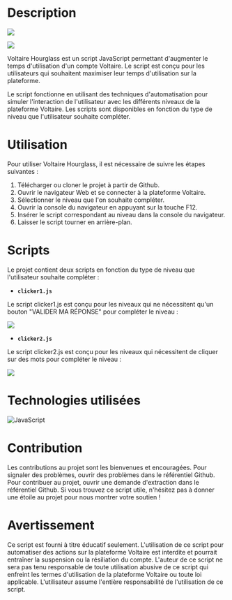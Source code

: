 # Description

![](https://iili.io/HXpyvte.gif)

![](https://iili.io/HhHCNRe.png)

Voltaire Hourglass est un script JavaScript permettant d'augmenter le temps d'utilisation d'un compte Voltaire. Le script est conçu pour les utilisateurs qui souhaitent maximiser leur temps d'utilisation sur la plateforme.

Le script fonctionne en utilisant des techniques d'automatisation pour simuler l'interaction de l'utilisateur avec les différents niveaux de la plateforme Voltaire. Les scripts sont disponibles en fonction du type de niveau que l'utilisateur souhaite compléter.

# Utilisation

Pour utiliser Voltaire Hourglass, il est nécessaire de suivre les étapes suivantes :

1. Télécharger ou cloner le projet à partir de Github.
2. Ouvrir le navigateur Web et se connecter à la plateforme Voltaire.
3. Sélectionner le niveau que l'on souhaite compléter.
4. Ouvrir la console du navigateur en appuyant sur la touche F12.
5. Insérer le script correspondant au niveau dans la console du navigateur.
6. Laisser le script tourner en arrière-plan.

# Scripts

Le projet contient deux scripts en fonction du type de niveau que l'utilisateur souhaite compléter :

- **`clicker1.js`**

Le script clicker1.js est conçu pour les niveaux qui ne nécessitent qu'un bouton "VALIDER MA RÉPONSE" pour compléter le niveau :

![](https://iili.io/HXy5yj1.png)

- **`clicker2.js`**

Le script clicker2.js est conçu pour les niveaux qui nécessitent de cliquer sur des mots pour compléter le niveau :

![](https://iili.io/HXy1EMP.png)

# Technologies utilisées

![JavaScript](https://img.shields.io/badge/javascript-%23323330.svg?style=for-the-badge&logo=javascript&logoColor=%23F7DF1E)

# Contribution

Les contributions au projet sont les bienvenues et encouragées. Pour signaler des problèmes, ouvrir des problèmes dans le référentiel Github. Pour contribuer au projet, ouvrir une demande d'extraction dans le référentiel Github. Si vous trouvez ce script utile, n'hésitez pas à donner une étoile au projet pour nous montrer votre soutien !

# Avertissement

Ce script est fourni à titre éducatif seulement. L'utilisation de ce script pour automatiser des actions sur la plateforme Voltaire est interdite et pourrait entraîner la suspension ou la résiliation du compte. L'auteur de ce script ne sera pas tenu responsable de toute utilisation abusive de ce script qui enfreint les termes d'utilisation de la plateforme Voltaire ou toute loi applicable. L'utilisateur assume l'entière responsabilité de l'utilisation de ce script.
